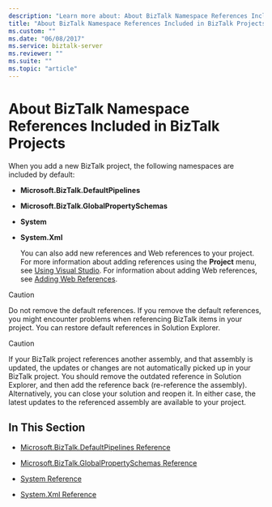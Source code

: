 ```yaml
---
description: "Learn more about: About BizTalk Namespace References Included in BizTalk Projects"
title: "About BizTalk Namespace References Included in BizTalk Projects"
ms.custom: ""
ms.date: "06/08/2017"
ms.service: biztalk-server
ms.reviewer: ""
ms.suite: ""
ms.topic: "article"
---
```

# About BizTalk Namespace References Included in BizTalk Projects
When you add a new BizTalk project, the following namespaces are included by default:  
  
- **Microsoft.BizTalk.DefaultPipelines**  
  
- **Microsoft.BizTalk.GlobalPropertySchemas**  
  
- **System**  
  
- **System.Xml**  
  
  You can also add new references and Web references to your project. For more information about adding references using the **Project** menu, see [Using Visual Studio](../core/using-visual-studio.md). For information about adding Web references, see [Adding Web References](../core/adding-web-references.md).  
  
> [!CAUTION]
>  Do not remove the default references. If you remove the default references, you might encounter problems when referencing BizTalk items in your project. You can restore default references in Solution Explorer.  
  
> [!CAUTION]
>  If your BizTalk project references another assembly, and that assembly is updated, the updates or changes are not automatically picked up in your BizTalk project. You should remove the outdated reference in Solution Explorer, and then add the reference back (re-reference the assembly). Alternatively, you can close your solution and reopen it. In either case, the latest updates to the referenced assembly are available to your project.  
  
## In This Section  
  
-   [Microsoft.BizTalk.DefaultPipelines Reference](../core/microsoft-biztalk-defaultpipelines-reference.md)  
  
-   [Microsoft.BizTalk.GlobalPropertySchemas Reference](../core/microsoft-biztalk-globalpropertyschemas-reference.md)  
  
-   [System Reference](../core/system-reference.md)  
  
-   [System.Xml Reference](../core/system-xml-reference.md)
